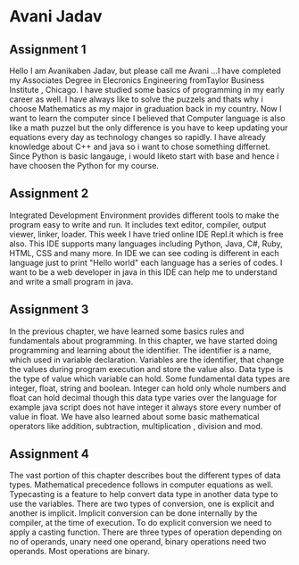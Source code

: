 # Avani Jadav

## Assignment 1

Hello I am Avanikaben Jadav, but please call me Avani ...I have completed my Associates Degree in Elecronics Engineering fromTaylor Business Institute , Chicago. I have studied some basics of programming in my early career as well. I have always like to solve the puzzels and thats why i choose Mathematics as my major in graduation back in my country. Now I want to learn the computer since I believed that Computer language is also like a math puzzel but the only difference is you have to keep updating your equations every day as technology changes so rapidly. I have already knowledge about C++ and java so i want to chose something differnet. Since Python is basic langauge, i would liketo start with base and hence i have choosen the Python for my course.

## Assignment 2

Integrated Development Environment provides different tools to make the program easy to write and run. It includes text editor,  compiler, output viewer, linker, loader. This week I have tried online IDE Repl.it which is free also. This IDE supports many languages including Python, Java, C#, Ruby, HTML, CSS and many more. In IDE we can see coding is different in each language just to print "Hello world" each language has a series of codes. I want to be a web developer in java in this IDE can help me to understand and write a small program in java.

## Assignment 3
In the previous chapter, we have learned some basics rules and fundamentals about programming. In this chapter, we have started doing programming and learning about the identifier. The identifier is a name, which used in variable declaration. Variables are the identifier, that change the values during program execution and store the value also. Data type is the type of value which variable can hold. Some fundamental data types are integer, float, string and boolean. Integer can hold only whole numbers and float can hold decimal though this data type varies over the language for example java script does not have integer it always store every number of value in float. We have also learned about some basic mathematical operators like addition, subtraction, multiplication , division and mod.

## Assignment 4
The vast portion of this chapter describes bout the different types of data types. Mathematical precedence follows in computer equations as well.  Typecasting is a feature to help convert data type in another data type to use the variables. There are two types of conversion, one is explicit and another is implicit. Implicit conversion can be done internally by the compiler, at the time of execution. To do explicit conversion we need to apply a casting function. There are three types of operation depending on no of operands, unary need one operand, binary operations need two operands. Most operations are binary. 
